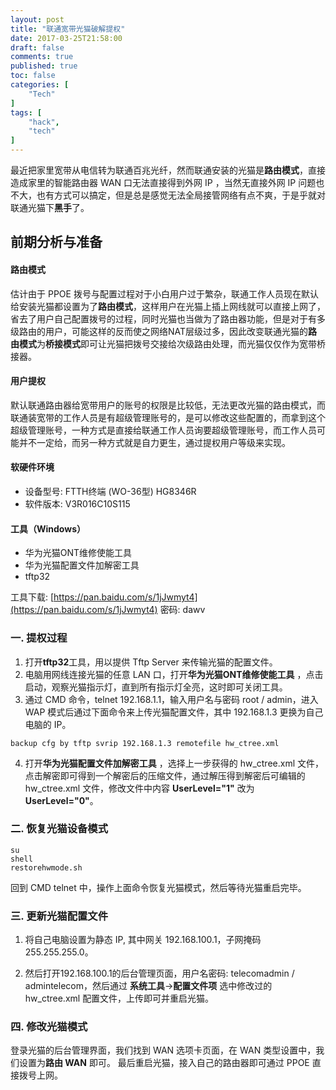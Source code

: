```yaml
---
layout: post
title: "联通宽带光猫破解提权"
date: 2017-03-25T21:58:00
draft: false
comments: true
published: true
toc: false
categories: [
    "Tech"
]
tags: [
    "hack",
    "tech"
]
---
```


最近把家里宽带从电信转为联通百兆光纤，然而联通安装的光猫是**路由模式**，直接造成家里的智能路由器 WAN 口无法直接得到外网 IP ，当然无直接外网 IP 问题也不大，也有方式可以搞定，但是总是感觉无法全局接管网络有点不爽，于是乎就对联通光猫下**黑手**了。

## 前期分析与准备

#### 路由模式

估计由于 PPOE 拨号与配置过程对于小白用户过于繁杂，联通工作人员现在默认给安装光猫都设置为了**路由模式**，这样用户在光猫上插上网线就可以直接上网了，省去了用户自己配置拨号的过程，同时光猫也当做为了路由器功能，但是对于有多级路由的用户，可能这样的反而使之网络NAT层级过多，因此改变联通光猫的**路由模式**为**桥接模式**即可让光猫把拨号交接给次级路由处理，而光猫仅仅作为宽带桥接器。

#### 用户提权

默认联通路由器给宽带用户的账号的权限是比较低，无法更改光猫的路由模式，而联通装宽带的工作人员是有超级管理账号的，是可以修改这些配置的，而拿到这个超级管理账号，一种方式是直接给联通工作人员询要超级管理账号，而工作人员可能并不一定给，而另一种方式就是自力更生，通过提权用户等级来实现。

#### 软硬件环境

* 设备型号: FTTH终端 (WO-36型) HG8346R
* 软件版本: V3R016C10S115

#### 工具（Windows）

* 华为光猫ONT维修使能工具
* 华为光猫配置文件加解密工具
* tftp32

工具下载: [https://pan.baidu.com/s/1jJwmyt4](https://pan.baidu.com/s/1jJwmyt4) 密码: dawv

### 一. 提权过程
1.  打开**tftp32**工具，用以提供 Tftp Server 来传输光猫的配置文件。
2. 电脑用网线连接光猫的任意 LAN 口，打开**华为光猫ONT维修使能工具** ，点击启动，观察光猫指示灯，直到所有指示灯全亮，这时即可关闭工具。
3. 通过 CMD 命令，telnet 192.168.1.1，输入用户名与密码 root / admin，进入 WAP 模式后通过下面命令来上传光猫配置文件，其中 192.168.1.3 更换为自己电脑的 IP。
```
backup cfg by tftp svrip 192.168.1.3 remotefile hw_ctree.xml
```
4. 打开**华为光猫配置文件加解密工具** ，选择上一步获得的 hw_ctree.xml 文件，点击解密即可得到一个解密后的压缩文件，通过解压得到解密后可编辑的 hw_ctree.xml 文件，修改文件中内容 **UserLevel="1"** 改为 **UserLevel="0"**。

### 二. 恢复光猫设备模式

```
su
shell
restorehwmode.sh
```
回到 CMD telnet 中，操作上面命令恢复光猫模式，然后等待光猫重启完毕。

### 三. 更新光猫配置文件
1. 将自己电脑设置为静态 IP, 其中网关 192.168.100.1，子网掩码 255.255.255.0。

2.  然后打开192.168.100.1的后台管理页面，用户名密码: telecomadmin / admintelecom，然后通过 **系统工具**->**配置文件项** 选中修改过的 hw_ctree.xml 配置文件，上传即可并重启光猫。


### 四. 修改光猫模式
登录光猫的后台管理界面，我们找到 WAN 选项卡页面，在 WAN 类型设置中，我们设置为**路由 WAN** 即可。
最后重启光猫，接入自己的路由器即可通过 PPOE 直接拨号上网。
